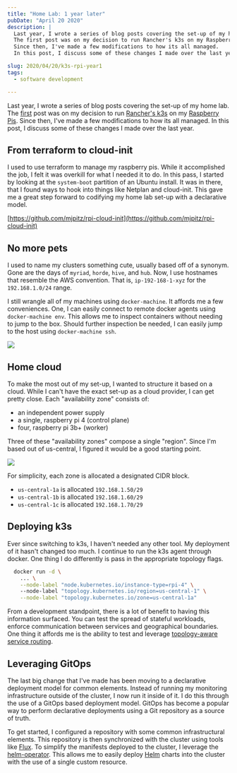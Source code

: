 ```yaml
---
title: "Home Lab: 1 year later"
pubDate: "April 20 2020"
description: |
  Last year, I wrote a series of blog posts covering the set-up of my home lab.
  The first post was on my decision to run Rancher's k3s on my Raspberry Pis.
  Since then, I've made a few modifications to how its all managed.
  In this post, I discuss some of these changes I made over the last year.

slug: 2020/04/20/k3s-rpi-year1
tags:
  - software development

---
```


Last year, I wrote a series of blog posts covering the set-up of my home lab.
The [first](/blog/2019/04/10/k8s-k3s-rpi-oh-my/) post was on my decision to run [Rancher's k3s] on my [Raspberry Pis].
Since then, I've made a few modifications to how its all managed. 
In this post, I discuss some of these changes I made over the last year.

<!--more-->

## From terraform to cloud-init

I used to use terraform to manage my raspberry pis.
While it accomplished the job, I felt it was overkill for what I needed it to do.
In this pass, I started by looking at the `system-boot` partition of an Ubuntu install.
It was in there, that I found ways to hook into things like Netplan and cloud-init.
This gave me a great step forward to codifying my home lab set-up with a declarative model.

[https://github.com/mjpitz/rpi-cloud-init](https://github.com/mjpitz/rpi-cloud-init)

## No more pets

I used to name my clusters something cute, usually based off of a synonym.
Gone are the days of `myriad`, `horde`, `hive`, and `hub`.
Now, I use hostnames that resemble the AWS convention.
That is, `ip-192-168-1-xyz` for the `192.168.1.0/24` range.

I still wrangle all of my machines using `docker-machine`.
It affords me a few conveniences.
One, I can easily connect to remote docker agents using `docker-machine env`.
This allows me to inspect containers without needing to jump to the box.
Should further inspection be needed, I can easily jump to the host using `docker-machine ssh`.

[![](https://mermaid.ink/img/eyJjb2RlIjoiZ3JhcGggTFJcbiAgTGFwdG9wIC0tLXxjb25uZWN0IHZpYSBkb2NrZXItbWFjaGluZXwgaXAtMTkyLTE2OC0xLXh5eiIsIm1lcm1haWQiOnsidGhlbWUiOiJkZWZhdWx0In0sInVwZGF0ZUVkaXRvciI6ZmFsc2V9)](https://mermaid-js.github.io/mermaid-live-editor/#/edit/eyJjb2RlIjoiZ3JhcGggTFJcbiAgTGFwdG9wIC0tLXxjb25uZWN0IHZpYSBkb2NrZXItbWFjaGluZXwgaXAtMTkyLTE2OC0xLXh5eiIsIm1lcm1haWQiOnsidGhlbWUiOiJkZWZhdWx0In0sInVwZGF0ZUVkaXRvciI6ZmFsc2V9)

## Home cloud

To make the most out of my set-up, I wanted to structure it based on a cloud.
While I can't have the exact set-up as a cloud provider, I can get pretty close.
Each "availability zone" consists of:

* an independent power supply
* a single, raspberry pi 4 (control plane)
* four, raspberry pi 3b+ (worker)

Three of these "availability zones" compose a single "region".
Since I'm based out of us-central, I figured it would be a good starting point.

[![](https://mermaid.ink/img/eyJjb2RlIjoiZ3JhcGggVERcbiAgdXMtY2VudHJhbC0xW3JlZ2lvbjp1cy1jZW50cmFsLTFdXG4gIHVzLWNlbnRyYWwtMWFbem9uZTp1cy1jZW50cmFsLTFhXVxuICB1cy1jZW50cmFsLTFiW3pvbmU6dXMtY2VudHJhbC0xYl1cbiAgdXMtY2VudHJhbC0xY1t6b25lOnVzLWNlbnRyYWwtMWNdXG4gIFxuICB1cy1jZW50cmFsLTEgLS0-IHVzLWNlbnRyYWwtMWFcbiAgdXMtY2VudHJhbC0xIC0tPiB1cy1jZW50cmFsLTFiXG4gIHVzLWNlbnRyYWwtMSAtLT4gdXMtY2VudHJhbC0xYyAiLCJtZXJtYWlkIjp7InRoZW1lIjoiZGVmYXVsdCJ9LCJ1cGRhdGVFZGl0b3IiOmZhbHNlfQ)](https://mermaid-js.github.io/mermaid-live-editor/#/edit/eyJjb2RlIjoiZ3JhcGggVERcbiAgdXMtY2VudHJhbC0xW3JlZ2lvbjp1cy1jZW50cmFsLTFdXG4gIHVzLWNlbnRyYWwtMWFbem9uZTp1cy1jZW50cmFsLTFhXVxuICB1cy1jZW50cmFsLTFiW3pvbmU6dXMtY2VudHJhbC0xYl1cbiAgdXMtY2VudHJhbC0xY1t6b25lOnVzLWNlbnRyYWwtMWNdXG4gIFxuICB1cy1jZW50cmFsLTEgLS0-IHVzLWNlbnRyYWwtMWFcbiAgdXMtY2VudHJhbC0xIC0tPiB1cy1jZW50cmFsLTFiXG4gIHVzLWNlbnRyYWwtMSAtLT4gdXMtY2VudHJhbC0xYyAiLCJtZXJtYWlkIjp7InRoZW1lIjoiZGVmYXVsdCJ9LCJ1cGRhdGVFZGl0b3IiOmZhbHNlfQ)

For simplicity, each zone is allocated a designated CIDR block.

* `us-central-1a` is allocated `192.168.1.50/29`
* `us-central-1b` is allocated `192.168.1.60/29`
* `us-central-1c` is allocated `192.168.1.70/29`

## Deploying k3s

Ever since switching to k3s, I haven't needed any other tool.
My deployment of it hasn't changed too much.
I continue to run the k3s agent through docker.
One thing I do differently is pass in the appropriate topology flags. 

```bash
  docker run -d \
    ... \
    --node-label "node.kubernetes.io/instance-type=rpi-4" \ 
    --node-label "topology.kubernetes.io/region=us-central-1" \
    --node-label "topology.kubernetes.io/zone=us-central-1a"
```

From a development standpoint, there is a lot of benefit to having this information surfaced. 
You can test the spread of stateful workloads, enforce communication between services and geographical boundaries. 
One thing it affords me is the ability to test and leverage [topology-aware service routing](https://imroc.io/posts/kubernetes/service-topology-en/).

## Leveraging GitOps

The last big change that I've made has been moving to a declarative deployment model for common elements.
Instead of running my monitoring infrastructure outside of the cluster, I now run it inside of it.
I do this through the use of a GitOps based deployment model.
GitOps has become a popular way to perform declarative deployments using a Git repository as a source of truth.

To get started, I configured a repository with some common infrastructural elements.
This repository is then synchronized with the cluster using tools like [Flux](https://github.com/fluxcd/flux).
To simplify the manifests deployed to the cluster, I leverage the [helm-operator](https://github.com/fluxcd/helm-operator).
This allows me to easily deploy [Helm](https://helm.sh/) charts into the cluster with the use of a single custom resource.

[Rancher's k3s]: https://k3s.io/
[Raspberry Pis]: https://www.raspberrypi.org/
